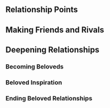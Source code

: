 

## Relationship Points

## Making Friends and Rivals

## Deepening Relationships

### Becoming Beloveds

### Beloved Inspiration

### Ending Beloved Relationships


